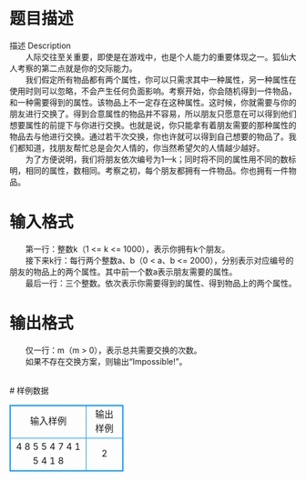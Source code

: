 # 

 
 # 题目描述 
<p>
描述 Description<br>　　人际交往至关重要，即使是在游戏中，也是个人能力的重要体现之一。狐仙大人考察的第二点就是你的交际能力。<br>　　我们假定所有物品都有两个属性，你可以只需求其中一种属性，另一种属性在使用时则可以忽略，不会产生任何负面影响。考察开始，你会随机得到一件物品，和一种需要得到的属性。该物品上不一定存在这种属性。这时候，你就需要与你的朋友进行交换了。得到合意属性的物品并不容易，所以朋友只愿意在可以得到他们想要属性的前提下与你进行交换。也就是说，你只能拿有着朋友需要的那种属性的物品去与他进行交换。通过若干次交换，你也许就可以得到自己想要的物品了。我们都知道，找朋友帮忙总是会欠人情的，你当然希望欠的人情越少越好。<br>　　为了方便说明，我们将朋友依次编号为1—k；同时将不同的属性用不同的数标明，相同的属性，数相同。考察之初，每个朋友都拥有一件物品。你也拥有一件物品。<br></p> 

 
 # 输入格式 
<p>
　　第一行：整数k（1 <= k <= 1000），表示你拥有k个朋友。<br>　　接下来k行：每行两个整数a、b（0 < a、b <= 2000），分别表示对应编号的朋友的物品上的两个属性。其中前一个数a表示朋友需要的属性。<br>　　最后一行：三个整数。依次表示你需要得到的属性、得到物品上的两个属性。<br></p> 

 
 # 输出格式 
<p>
　　仅一行：m（m > 0），表示总共需要交换的次数。<br>　　如果不存在交换方案，则输出“Impossible!”。<br><br></p> 
# 样例数据
<style>
        table,table tr th, table tr td { border:1px solid #0094ff; }
        table { width: 200px; min-height: 25px; line-height: 25px; text-align: center; border-collapse: collapse;}   
    </style>
<table>
	<tr>
		<td>输入样例</td>
		<td>输出样例</td>
	</tr>
<tr><td>4
8 5
5 4
7 4
1 5
4 1 8
</td><td>2</td></tr></table>
